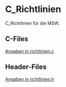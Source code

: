 # C_Richtlinien
C_Richtlinien für die MSW.
## C-Files
[Angaben in richtlinien.c](richtlinien.c)
## Header-Files
[Angaben in richtlinien.h](richtlinien.h)
